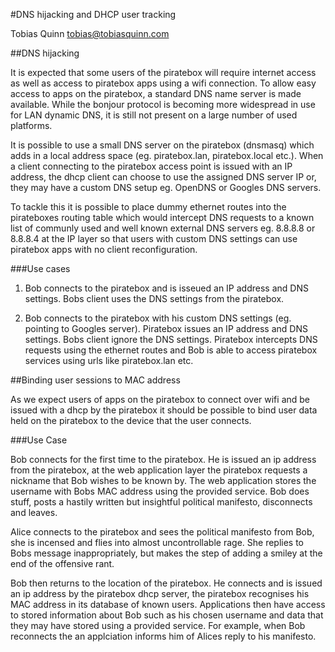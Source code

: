 #DNS hijacking and DHCP user tracking

Tobias Quinn <tobias@tobiasquinn.com>

##DNS hijacking

It is expected that some users of the piratebox will require internet access as well as access to piratebox apps using a wifi connection. To allow easy access to apps on the piratebox, a standard DNS name server is made available. While the bonjour protocol is becoming more widespread in use for LAN dynamic DNS, it is still not present on a large number of used platforms.

It is possible to use a small DNS server on the piratebox (dnsmasq) which adds in a local address space (eg. piratebox.lan, piratebox.local etc.). When a client connecting to the piratebox access point is issued with an IP address, the dhcp client can choose to use the assigned DNS server IP or, they may have a custom DNS setup eg. OpenDNS or Googles DNS servers.

To tackle this it is possible to place dummy ethernet routes into the pirateboxes routing table which would intercept DNS requests to a known list of communly used and well known external DNS servers eg. 8.8.8.8 or 8.8.8.4 at the IP layer so that users with custom DNS settings can use piratebox apps with no client reconfiguration.

###Use cases

1) Bob connects to the piratebox and is isseued an IP address and DNS settings. Bobs client uses the DNS settings from the piratebox.

2) Bob connects to the piratebox with his custom DNS settings (eg. pointing to Googles server). Piratebox issues an IP address and DNS settings. Bobs client ignore the DNS settings. Piratebox intercepts DNS requests using the ethernet routes and Bob is able to access piratebox services using urls like piratebox.lan etc.

##Binding user sessions to MAC address

As we expect users of apps on the piratebox to connect over wifi and be issued with a dhcp by the piratebox it should be possible to bind user data held on the piratebox to the device that the user connects.

###Use Case

Bob connects for the first time to the piratebox. He is issued an ip address from the piratebox, at the web application layer the piratebox requests a nickname that Bob wishes to be known by. The web application stores the username with Bobs MAC address using the provided service. Bob does stuff, posts a hastily written but insightful political manifesto, disconnects and leaves.

Alice connects to the piratebox and sees the political manifesto from Bob, she is incensed and flies into almost uncontrollable rage. She replies to Bobs message inappropriately, but makes the step of adding a smiley at the end of the offensive rant.

Bob then returns to the location of the piratebox. He connects and is issued an ip address by the piratebox dhcp server, the piratebox recognises his MAC address in its database of known users. Applications then have access to stored information about Bob such as his chosen username and data that they may have stored using a provided service. For example, when Bob reconnects the an applciation informs him of Alices reply to his manifesto.